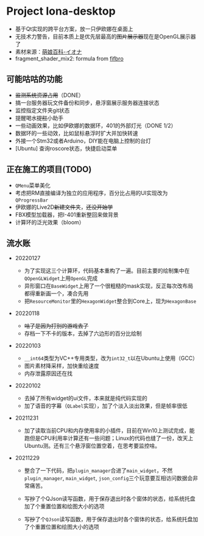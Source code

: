 # Project Iona-desktop

* 基于Qt实现的跨平台方案，放一只伊欧娜在桌面上
* 无技术力警告，目前本质上是优先层最高的~~图片展示器~~现在是OpenGL展示器了
* 素材来源：[萌娘百科-イオナ](https://zh.moegirl.org.cn/%E4%BC%8A%E6%AC%A7%E5%A8%9C)
* fragment_shader_mix2: formula from [fifbro](https://blog.csdn.net/qq_21950929/article/details/78989215)
## 可能咕咕的功能
* ~~监测系统资源占用~~（DONE）
* 搞一台服务器玩文件备份和同步，悬浮窗展示服务器连接状态
* 监控指定文件夹git状态
* 提醒喝水~~提肛~~小助手
* 一些动画效果，比如伊欧娜的数据环，401的外部灯光（DONE 1/2）
* 数据环的一些动效，比如鼠标悬浮时扩大并加快转速
* 外接一个Stm32或者Arduino，DIY能在电脑上控制的台灯
* [Ubuntu] 查询roscore状态，快捷启动菜单
## 正在施工的项目(TODO)
* `QMenu`菜单美化
* 考虑把RM直接编译为独立的应用程序，百分比占用的UI实现改为`QProgressBar`
* 伊欧娜的Live2D~~新建文件夹~~，~~还没开始学~~
* FBX模型加载器，把I-401重新整回来做背景
* 计算环的泛光效果（bloom）
## 流水账

* 20220127
  * 为了实现这三个计算环，代码基本重构了一遍。目前主要的绘制集中在`QOpenGLWidget`上用`OpenGL`完成
  * 异形窗口在`BaseWidget`上用了一个很粗糙的mask实现，反正每次改布局都得重新画一个，凑合先用
  * 把`ResourceMonitor`里的`HexagonWidget`整合到Core上，现为`HexagonBase`

* 20220118
  * ~~咕了是因为打别的游戏去了~~
  * 存档一下不卡的版本，去掉了六边形的百分比绘制

* 20220103    
  * `__int64`类型为VC++专用类型，改为`int32_t`以在Ubuntu上使用（GCC）
  * 图片素材降采样，加快重绘速度
  * 内存泄露原因还在找

* 20220102  
  * 去掉了所有widget的ui文件，本来就是纯代码实现的
  * 加了语音的字幕（`QLabel`实现），加了个淡入淡出效果，但是帧率很低

* 20211231
  * 加了读取当前CPU和内存使用率的小插件，目前在Win10上测试完成，能跑但是CPU利用率计算还有一些问题；Linux的代码也缝了一份，改天上Ubuntu测。还有三个悬浮窗位置空着，在思考要监控啥。

* 20211229
  * 整合了一下代码，把`plugin_manager`合进了`main_widget`，不然`plugin_manager`, `main_widget`, `json_config`三个玩意要互相访问数据会非常痛苦。
  * 写~~抄~~了个QJson读写函数，用于保存退出时各个窗体的状态，给系统托盘加了个重置位置和绘图大小的选项

  * 写~~抄~~了个`QJson`读写函数，用于保存退出时各个窗体的状态，给系统托盘加了个重置位置和绘图大小的选项

